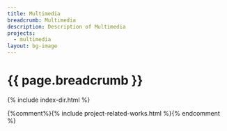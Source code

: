 ```yaml
---
title: Multimedia
breadcrumb: Multimedia
description: Description of Multimedia
projects:
  - multimedia
layout: bg-image
---
```

# {{ page.breadcrumb }}

{% include index-dir.html %}

{%comment%}{% include project-related-works.html %}{% endcomment %}
